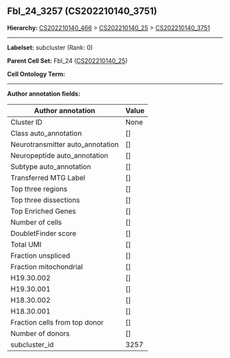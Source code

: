 ## Fbl_24_3257 (CS202210140_3751)
<b>Hierarchy: </b>
[CS202210140_466](https://purl.brain-bican.org/taxonomy/CS202210140#CS202210140_466) >
[CS202210140_25](https://purl.brain-bican.org/taxonomy/CS202210140#CS202210140_25) >
[CS202210140_3751](https://purl.brain-bican.org/taxonomy/CS202210140#CS202210140_3751)

---


**Labelset:** subcluster (Rank: 0)

**Parent Cell Set:** Fbl_24 ([CS202210140_25](https://purl.brain-bican.org/taxonomy/CS202210140#CS202210140_25))



**Cell Ontology Term:** 

[MARKER GENES.]: #


---

[TRANSFERRED ANNOTATIONS.]: #


[AUTHOR ANNOTATION FIELDS.]: #


**Author annotation fields:**

| Author annotation | Value |
|-------------------|-------|
|Cluster ID|None|
|Class auto_annotation|[]|
|Neurotransmitter auto_annotation|[]|
|Neuropeptide auto_annotation|[]|
|Subtype auto_annotation|[]|
|Transferred MTG Label|[]|
|Top three regions|[]|
|Top three dissections|[]|
|Top Enriched Genes|[]|
|Number of cells|[]|
|DoubletFinder score|[]|
|Total UMI|[]|
|Fraction unspliced|[]|
|Fraction mitochondrial|[]|
|H19.30.002|[]|
|H19.30.001|[]|
|H18.30.002|[]|
|H18.30.001|[]|
|Fraction cells from top donor|[]|
|Number of donors|[]|
|subcluster_id|3257|
